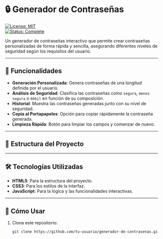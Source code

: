 # 🔒 Generador de Contraseñas  
[![License: MIT](https://img.shields.io/badge/License-MIT-blue.svg)](https://opensource.org/licenses/MIT)  
[![Status: Complete](https://img.shields.io/badge/Status-Complete-green)](https://github.com)  

Un generador de contraseñas interactivo que permite crear contraseñas personalizadas de forma rápida y sencilla, asegurando diferentes niveles de seguridad según los requisitos del usuario.

---

## 🚀 Funcionalidades  
- **Generación Personalizada**: Genera contraseñas de una longitud definida por el usuario.  
- **Análisis de Seguridad**: Clasifica las contraseñas como `segura`, `menos segura` o `débil` en función de su composición.  
- **Historial**: Muestra las contraseñas generadas junto con su nivel de seguridad.  
- **Copia al Portapapeles**: Opción para copiar rápidamente la contraseña generada.  
- **Limpieza Rápida**: Botón para limpiar los campos y comenzar de nuevo.  

---

## 📂 Estructura del Proyecto  

---

## 🛠️ Tecnologías Utilizadas  
- **HTML5**: Para la estructura del proyecto.  
- **CSS3**: Para los estilos de la interfaz.  
- **JavaScript**: Para la lógica y las funcionalidades interactivas.  

---

## 📖 Cómo Usar  
1. Clona este repositorio:  
   ```bash
   git clone https://github.com/tu-usuario/generador-de-contrasenas.git
